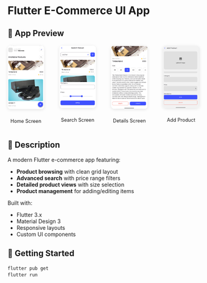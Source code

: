 # Flutter E-Commerce UI App

## 📱 App Preview

<div style="display: flex; flex-direction: row; gap: 40px; margin: 20px 0;">

  <div style="display: flex; flex-direction: column; gap: 16px; align-items: center;">
    <img src="./screenshots/home.png" alt="Home Screen" style="width: 200px; border-radius: 8px; box-shadow: 0 2px 8px rgba(0,0,0,0.1);">
    <p style="margin-top: 8px; font-size: 0.9em;">Home Screen</p>
  </div>

  <div style="display: flex; flex-direction: column; gap: 16px; align-items: center;">
    <img src="./screenshots/search.png" alt="Search Screen" style="width: 200px; border-radius: 8px; box-shadow: 0 2px 8px rgba(0,0,0,0.1);">
    <p style="margin-top: 8px; font-size: 0.9em;">Search Screen</p>
  </div>

  <div style="display: flex; flex-direction: column; gap: 16px; align-items: center;">
    <img src="./screenshots/details.png" alt="Details Screen" style="width: 200px; border-radius: 8px; box-shadow: 0 2px 8px rgba(0,0,0,0.1);">
    <p style="margin-top: 8px; font-size: 0.9em;">Details Screen</p>
  </div>

  <div style="display: flex; flex-direction: column; gap: 16px; align-items: center;">
    <img src="./screenshots/add.png" alt="Add Product Screen" style="width: 200px; border-radius: 8px; box-shadow: 0 2px 8px rgba(0,0,0,0.1);">
    <p style="margin-top: 8px; font-size: 0.9em;">Add Product</p>
  </div>

</div>

## 📝 Description

A modern Flutter e-commerce app featuring:

- **Product browsing** with clean grid layout  
- **Advanced search** with price range filters  
- **Detailed product views** with size selection  
- **Product management** for adding/editing items  

Built with:  
- Flutter 3.x  
- Material Design 3  
- Responsive layouts  
- Custom UI components  

## 🚀 Getting Started

```bash
flutter pub get
flutter run
